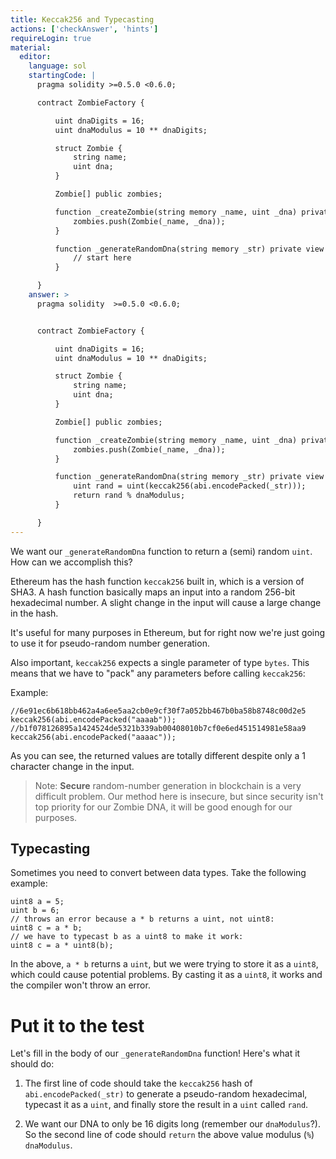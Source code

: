 ```yaml
---
title: Keccak256 and Typecasting
actions: ['checkAnswer', 'hints']
requireLogin: true
material:
  editor:
    language: sol
    startingCode: |
      pragma solidity >=0.5.0 <0.6.0;

      contract ZombieFactory {

          uint dnaDigits = 16;
          uint dnaModulus = 10 ** dnaDigits;

          struct Zombie {
              string name;
              uint dna;
          }

          Zombie[] public zombies;

          function _createZombie(string memory _name, uint _dna) private {
              zombies.push(Zombie(_name, _dna));
          }

          function _generateRandomDna(string memory _str) private view returns (uint) {
              // start here
          }

      }
    answer: >
      pragma solidity  >=0.5.0 <0.6.0;


      contract ZombieFactory {

          uint dnaDigits = 16;
          uint dnaModulus = 10 ** dnaDigits;

          struct Zombie {
              string name;
              uint dna;
          }

          Zombie[] public zombies;

          function _createZombie(string memory _name, uint _dna) private {
              zombies.push(Zombie(_name, _dna));
          }

          function _generateRandomDna(string memory _str) private view returns (uint) {
              uint rand = uint(keccak256(abi.encodePacked(_str)));
              return rand % dnaModulus;
          }

      }
---
```


We want our `_generateRandomDna` function to return a (semi) random `uint`. How can we accomplish this?

Ethereum has the hash function `keccak256` built in, which is a version of SHA3. A hash function basically maps an input into a random 256-bit hexadecimal number. A slight change in the input will cause a large change in the hash.

It's useful for many purposes in Ethereum, but for right now we're just going to use it for pseudo-random number generation.

Also important, `keccak256` expects a single parameter of type `bytes`. This means that we have to "pack" any parameters before calling `keccak256`:

Example:

```
//6e91ec6b618bb462a4a6ee5aa2cb0e9cf30f7a052bb467b0ba58b8748c00d2e5
keccak256(abi.encodePacked("aaaab"));
//b1f078126895a1424524de5321b339ab00408010b7cf0e6ed451514981e58aa9
keccak256(abi.encodePacked("aaaac"));
```

As you can see, the returned values are totally different despite only a 1 character change in the input.

> Note: **Secure** random-number generation in blockchain is a very difficult problem. Our method here is insecure, but since security isn't top priority for our Zombie DNA, it will be good enough for our purposes.

## Typecasting

Sometimes you need to convert between data types. Take the following example:

```
uint8 a = 5;
uint b = 6;
// throws an error because a * b returns a uint, not uint8:
uint8 c = a * b;
// we have to typecast b as a uint8 to make it work:
uint8 c = a * uint8(b);
```

In the above, `a * b` returns a `uint`, but we were trying to store it as a `uint8`, which could cause potential problems. By casting it as a `uint8`, it works and the compiler won't throw an error.

# Put it to the test

Let's fill in the body of our `_generateRandomDna` function! Here's what it should do:

1. The first line of code should take the `keccak256` hash of `abi.encodePacked(_str)` to generate a pseudo-random hexadecimal, typecast it as a `uint`, and finally store the result in a `uint` called `rand`.

2. We want our DNA to only be 16 digits long (remember our `dnaModulus`?). So the second line of code should `return` the above value modulus (`%`) `dnaModulus`.

